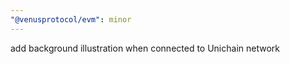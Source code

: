 ```yaml
---
"@venusprotocol/evm": minor
---
```


add background illustration when connected to Unichain network
